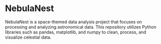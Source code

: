 # NebulaNest
NebulaNest is a space-themed data analysis project that focuses on processing and analyzing astronomical data. This repository utilizes Python libraries such as pandas, matplotlib, and numpy to clean, process, and visualize celestial data.
